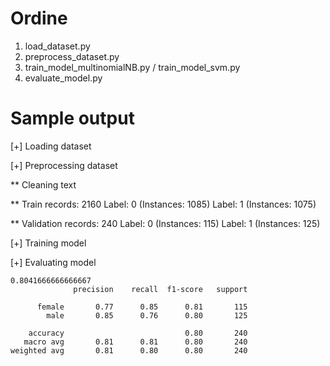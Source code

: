 # Ordine
1. load_dataset.py
1. preprocess_dataset.py
1. train_model_multinomialNB.py / train_model_svm.py
1. evaluate_model.py

# Sample output

[+] Loading dataset




[+] Preprocessing dataset


** Cleaning text

** Train records: 2160
Label: 0 (Instances: 1085)
Label: 1 (Instances: 1075)

** Validation records: 240
Label: 0 (Instances: 115)
Label: 1 (Instances: 125)


[+] Training model


[+] Evaluating model
```
0.8041666666666667
              precision    recall  f1-score   support

      female       0.77      0.85      0.81       115
        male       0.85      0.76      0.80       125

    accuracy                           0.80       240
   macro avg       0.81      0.81      0.80       240
weighted avg       0.81      0.80      0.80       240
```
